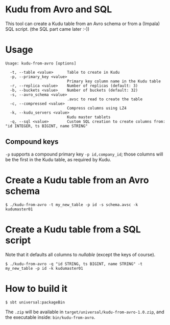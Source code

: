# Kudu from Avro and SQL

This tool can create a Kudu table from an Avro schema or from a (Impala) SQL script. (the SQL part came later :-))

# Usage

```
Usage: kudu-from-avro [options]

  -t, --table <value>      Table to create in Kudu
  -p, --primary_key <value>
                           Primary key column name in the Kudu table
  -r, --replica <value>    Number of replicas (default: 3)
  -b, --buckets <value>    Number of buckets (default: 32)
  -s, --avro_schema <value>
                           .avsc to read to create the table
  -c, --compressed <value>
                           Compress columns using LZ4
  -k, --kudu_servers <value>
                           Kudu master tablets
  -q, --sql <value>        Custom SQL creation to create columns from: "id INTEGER, ts BIGINT, name STRING"
```

## Compound keys

`-p` supports a compound primary key `-p id,company_id`; those columns will be the first in the Kudu table, as required by Kudu.

# Create a Kudu table from an Avro schema
 
```
$ ./kudu-from-avro -t my_new_table -p id -s schema.avsc -k kudumaster01
```

# Create a Kudu table from a SQL script

Note that it defaults all columns to _nullable_ (except the keys of course).

```
$ ./kudu-from-avro -q "id STRING, ts BIGINT, name STRING" -t my_new_table -p id -k kudumaster01
```

# How to build it

```
$ sbt universal:packageBin
```

The `.zip` will be available in `target/universal/kudu-from-avro-1.0.zip`, and the executable inside: `bin/kudu-from-avro`.

